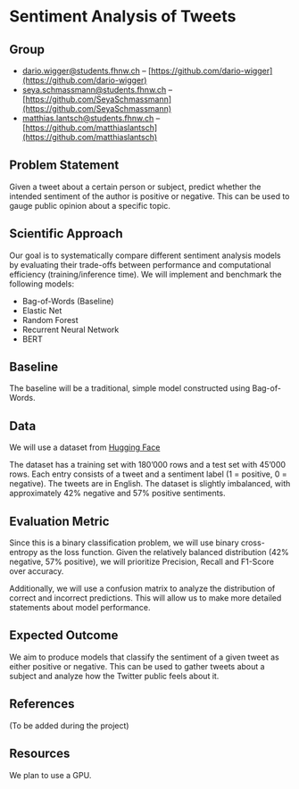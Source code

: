 # Sentiment Analysis of Tweets

## Group

- <dario.wigger@students.fhnw.ch> – [https://github.com/dario-wigger](https://github.com/dario-wigger)  
- <seya.schmassmann@students.fhnw.ch> – [https://github.com/SeyaSchmassmann](https://github.com/SeyaSchmassmann)  
- <matthias.lantsch@students.fhnw.ch> – [https://github.com/matthiaslantsch](https://github.com/matthiaslantsch)  

## Problem Statement

Given a tweet about a certain person or subject, predict whether the intended sentiment of the author is positive or negative. This can be used to gauge public opinion about a specific topic.

## Scientific Approach

Our goal is to systematically compare different sentiment analysis models by evaluating their trade-offs between performance and computational efficiency (training/inference time). We will implement and benchmark the following models:

- Bag-of-Words (Baseline)
- Elastic Net
- Random Forest
- Recurrent Neural Network
- BERT

## Baseline

The baseline will be a traditional, simple model constructed using Bag-of-Words.

## Data

We will use a dataset from [Hugging Face](https://huggingface.co/datasets/gxb912/large-twitter-tweets-sentiment)

The dataset has a training set with 180’000 rows and a test set with 45’000 rows. Each entry consists of a tweet and a sentiment label (1 = positive, 0 = negative). The tweets are in English. The dataset is slightly imbalanced, with approximately 42% negative and 57% positive sentiments.

## Evaluation Metric

Since this is a binary classification problem, we will use binary cross-entropy as the loss function. Given the relatively balanced distribution (42% negative, 57% positive), we will prioritize Precision, Recall and F1-Score over accuracy.

Additionally, we will use a confusion matrix to analyze the distribution of correct and incorrect predictions. This will allow us to make more detailed statements about model performance.

## Expected Outcome

We aim to produce models that classify the sentiment of a given tweet as either positive or negative. This can be used to gather tweets about a subject and analyze how the Twitter public feels about it.

## References

(To be added during the project)

## Resources

We plan to use a GPU.
